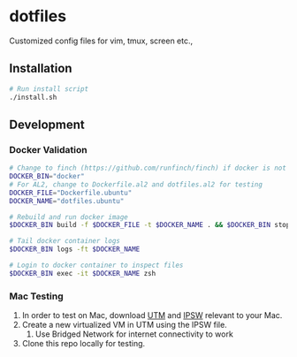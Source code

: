 # dotfiles
Customized config files for vim, tmux, screen etc.,

## Installation

```bash
# Run install script
./install.sh
```

## Development
### Docker Validation

```bash
# Change to finch (https://github.com/runfinch/finch) if docker is not available
DOCKER_BIN="docker"
# For AL2, change to Dockerfile.al2 and dotfiles.al2 for testing 
DOCKER_FILE="Dockerfile.ubuntu"
DOCKER_NAME="dotfiles.ubuntu"

# Rebuild and run docker image
$DOCKER_BIN build -f $DOCKER_FILE -t $DOCKER_NAME . && $DOCKER_BIN stop $DOCKER_NAME && $DOCKER_BIN rm $DOCKER_NAME && $DOCKER_BIN run -t -d --name $DOCKER_NAME $DOCKER_NAME

# Tail docker container logs
$DOCKER_BIN logs -ft $DOCKER_NAME

# Login to docker container to inspect files
$DOCKER_BIN exec -it $DOCKER_NAME zsh
```

### Mac Testing
1. In order to test on Mac, download [UTM](https://mac.getutm.app/) and [IPSW](https://ipsw.me/product/Mac) relevant to your Mac.
1. Create a new virtualized VM in UTM using the IPSW file.
    1. Use Bridged Network for internet connectivity to work
1. Clone this repo locally for testing.
